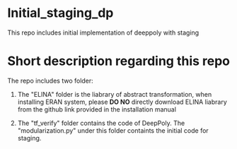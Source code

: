 # Initial_staging_dp
This repo includes initial implementation of deeppoly with staging

# Short description regarding this repo
The repo includes two folder:
1. The "ELINA" folder is the liabrary of abstract transformation, when installing ERAN system, please **DO NO** directly download ELINA liabrary from the github link provided in the installation manual

2. The "tf_verify" folder contains the code of DeepPoly. The "modularization.py" under this folder containts the initial code for staging.
